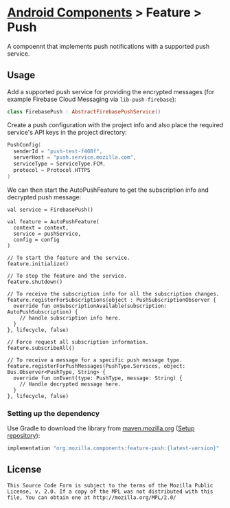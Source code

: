 # [Android Components](../../../README.md) > Feature > Push

A compoennt that implements push notifications with a supported push service.

## Usage

Add a supported push service for providing the encrypted messages (for example Firebase Cloud Messaging via `lib-push-firebase`):
```kotlin
class FirebasePush : AbstractFirebasePushService()
```

Create a push configuration with the project info and also place the required service's API keys in the project directory:

```kotlin
PushConfig(
  senderId = "push-test-f408f",
  serverHost = "push.service.mozilla.com",
  serviceType = ServiceType.FCM,
  protocol = Protocol.HTTPS
)
```

We can then start the AutoPushFeature to get the subscription info and decrypted push message:
```kolin
val service = FirebasePush()

val feature = AutoPushFeature(
  context = context,
  service = pushService,
  config = config
)

// To start the feature and the service.
feature.initialize()

// To stop the feature and the service.
feature.shutdown()

// To receive the subscription info for all the subscription changes.
feature.registerForSubscriptions(object : PushSubscriptionObserver {
  override fun onSubscriptionAvailable(subscription: AutoPushSubscription) {
    // handle subscription info here.
  }
}, lifecycle, false)

// Force request all subscription information.
feature.subscribeAll()

// To receive a message for a specific push message type.
feature.registerForPushMessages(PushType.Services, object: Bus.Observer<PushType, String> {
  override fun onEvent(type: PushType, message: String) {
    // Handle decrypted message here.
  }
}, lifecycle, false)
```

### Setting up the dependency

Use Gradle to download the library from [maven.mozilla.org](https://maven.mozilla.org/) ([Setup repository](../../../README.md#maven-repository)):

```Groovy
implementation "org.mozilla.components:feature-push:{latest-version}"
```

## License

    This Source Code Form is subject to the terms of the Mozilla Public
    License, v. 2.0. If a copy of the MPL was not distributed with this
    file, You can obtain one at http://mozilla.org/MPL/2.0/
